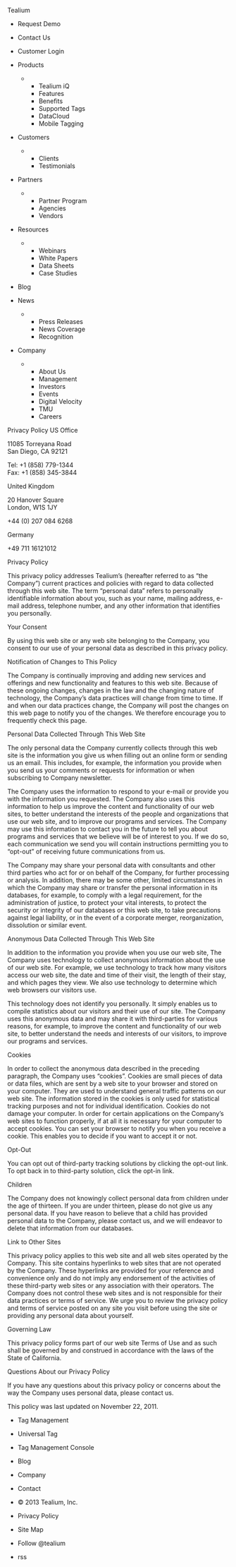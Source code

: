 Tealium

*   Request Demo
*   Contact Us
*   Customer Login

*   Products
    *   *   Tealium iQ
        *   Features
        *   Benefits
        *   Supported Tags
        *   DataCloud
        *   Mobile Tagging
*   Customers
    *   *   Clients
        *   Testimonials
*   Partners
    *   *   Partner Program
        *   Agencies
        *   Vendors
*   Resources
    *   *   Webinars
        *   White Papers
        *   Data Sheets
        *   Case Studies
*   Blog
*   News
    *   *   Press Releases
        *   News Coverage
        *   Recognition
*   Company
    *   *   About Us
        *   Management
        *   Investors
        *   Events
        *   Digital Velocity
        *   TMU
        *   Careers

Privacy Policy US Office

11085 Torreyana Road  
San Diego, CA 92121

Tel: +1 (858) 779-1344  
Fax: +1 (858) 345-3844

United Kingdom

20 Hanover Square  
London, W1S 1JY

+44 (0) 207 084 6268

Germany

+49 711 16121012

Privacy Policy

This privacy policy addresses Tealium’s (hereafter referred to as “the Company”) current practices and policies with regard to data collected through this web site. The term “personal data” refers to personally identifiable information about you, such as your name, mailing address, e-mail address, telephone number, and any other information that identifies you personally.

Your Consent

By using this web site or any web site belonging to the Company, you consent to our use of your personal data as described in this privacy policy.

Notification of Changes to This Policy

The Company is continually improving and adding new services and offerings and new functionality and features to this web site. Because of these ongoing changes, changes in the law and the changing nature of technology, the Company’s data practices will change from time to time. If and when our data practices change, the Company will post the changes on this web page to notify you of the changes. We therefore encourage you to frequently check this page.

Personal Data Collected Through This Web Site

The only personal data the Company currently collects through this web site is the information you give us when filling out an online form or sending us an email. This includes, for example, the information you provide when you send us your comments or requests for information or when subscribing to Company newsletter.

The Company uses the information to respond to your e-mail or provide you with the information you requested. The Company also uses this information to help us improve the content and functionality of our web sites, to better understand the interests of the people and organizations that use our web site, and to improve our programs and services. The Company may use this information to contact you in the future to tell you about programs and services that we believe will be of interest to you. If we do so, each communication we send you will contain instructions permitting you to “opt-out” of receiving future communications from us.

The Company may share your personal data with consultants and other third parties who act for or on behalf of the Company, for further processing or analysis. In addition, there may be some other, limited circumstances in which the Company may share or transfer the personal information in its databases, for example, to comply with a legal requirement, for the administration of justice, to protect your vital interests, to protect the security or integrity of our databases or this web site, to take precautions against legal liability, or in the event of a corporate merger, reorganization, dissolution or similar event.

Anonymous Data Collected Through This Web Site

In addition to the information you provide when you use our web site, The Company uses technology to collect anonymous information about the use of our web site. For example, we use technology to track how many visitors access our web site, the date and time of their visit, the length of their stay, and which pages they view. We also use technology to determine which web browsers our visitors use.

This technology does not identify you personally. It simply enables us to compile statistics about our visitors and their use of our site. The Company uses this anonymous data and may share it with third-parties for various reasons, for example, to improve the content and functionality of our web site, to better understand the needs and interests of our visitors, to improve our programs and services.

Cookies

In order to collect the anonymous data described in the preceding paragraph, the Company uses “cookies”. Cookies are small pieces of data or data files, which are sent by a web site to your browser and stored on your computer. They are used to understand general traffic patterns on our web site. The information stored in the cookies is only used for statistical tracking purposes and not for individual identification. Cookies do not damage your computer. In order for certain applications on the Company’s web sites to function properly, if at all it is necessary for your computer to accept cookies. You can set your browser to notify you when you receive a cookie. This enables you to decide if you want to accept it or not.

Opt-Out

You can opt out of third-party tracking solutions by clicking the opt-out link. To opt back in to third-party solution, click the opt-in link.

Children

The Company does not knowingly collect personal data from children under the age of thirteen. If you are under thirteen, please do not give us any personal data. If you have reason to believe that a child has provided personal data to the Company, please contact us, and we will endeavor to delete that information from our databases.

Link to Other Sites

This privacy policy applies to this web site and all web sites operated by the Company. This site contains hyperlinks to web sites that are not operated by the Company. These hyperlinks are provided for your reference and convenience only and do not imply any endorsement of the activities of these third-party web sites or any association with their operators. The Company does not control these web sites and is not responsible for their data practices or terms of service. We urge you to review the privacy policy and terms of service posted on any site you visit before using the site or providing any personal data about yourself.

Governing Law

This privacy policy forms part of our web site Terms of Use and as such shall be governed by and construed in accordance with the laws of the State of California.

Questions About our Privacy Policy

If you have any questions about this privacy policy or concerns about the way the Company uses personal data, please contact us.

This policy was last updated on November 22, 2011.

*   Tag Management
*   Universal Tag
*   Tag Management Console
*   Blog
*   Company
*   Contact
  
*   © 2013 Tealium, Inc.
*   Privacy Policy
*   Site Map

*   Follow @tealium
*   rss